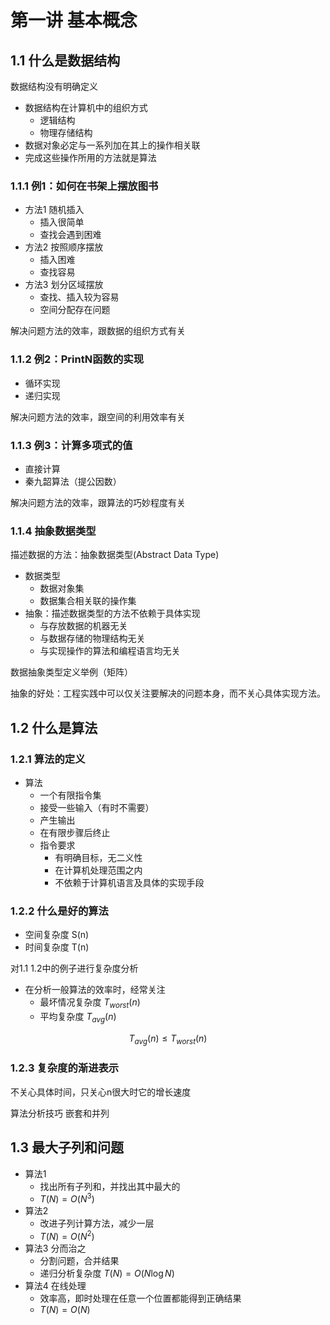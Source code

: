 # 第一讲 基本概念

## 1.1 什么是数据结构

数据结构没有明确定义

+ 数据结构在计算机中的组织方式
  + 逻辑结构
  + 物理存储结构
+ 数据对象必定与一系列加在其上的操作相关联
+ 完成这些操作所用的方法就是算法

### 1.1.1 例1：如何在书架上摆放图书

+ 方法1 随机插入
  + 插入很简单
  + 查找会遇到困难
+ 方法2 按照顺序摆放
  + 插入困难
  + 查找容易
+ 方法3 划分区域摆放
  + 查找、插入较为容易
  + 空间分配存在问题

解决问题方法的效率，跟数据的组织方式有关

### 1.1.2 例2：PrintN函数的实现

+ 循环实现
+ 递归实现

解决问题方法的效率，跟空间的利用效率有关

### 1.1.3 例3：计算多项式的值

+ 直接计算
+ 秦九韶算法（提公因数）

解决问题方法的效率，跟算法的巧妙程度有关

### 1.1.4 抽象数据类型

描述数据的方法：抽象数据类型(Abstract Data Type)

+ 数据类型
  + 数据对象集
  + 数据集合相关联的操作集
+ 抽象：描述数据类型的方法不依赖于具体实现
  + 与存放数据的机器无关
  + 与数据存储的物理结构无关
  + 与实现操作的算法和编程语言均无关

数据抽象类型定义举例（矩阵）

抽象的好处：工程实践中可以仅关注要解决的问题本身，而不关心具体实现方法。

## 1.2 什么是算法

### 1.2.1 算法的定义

+ 算法
  + 一个有限指令集
  + 接受一些输入（有时不需要）
  + 产生输出
  + 在有限步骤后终止
  + 指令要求
    + 有明确目标，无二义性
    + 在计算机处理范围之内
    + 不依赖于计算机语言及具体的实现手段

### 1.2.2 什么是好的算法

+ 空间复杂度 S(n)
+ 时间复杂度 T(n)

对1.1 1.2中的例子进行复杂度分析

+ 在分析一般算法的效率时，经常关注
  + 最坏情况复杂度 $T_{worst}(n)$
  + 平均复杂度 $T_{avg}(n)$

$$T_{avg}(n) \le T_{worst}(n)$$

### 1.2.3 复杂度的渐进表示

不关心具体时间，只关心n很大时它的增长速度

算法分析技巧
嵌套和并列

## 1.3 最大子列和问题

+ 算法1
  + 找出所有子列和，并找出其中最大的
  + $T(N)=O(N^3)$
+ 算法2
  + 改进子列计算方法，减少一层
  + $T(N)=O(N^2)$
+ 算法3 分而治之
  + 分割问题，合并结果
  + 递归分析复杂度 $T(N)=O(N\log N)$
+ 算法4 在线处理
  + 效率高，即时处理在任意一个位置都能得到正确结果
  + $T(N)=O(N)$
  